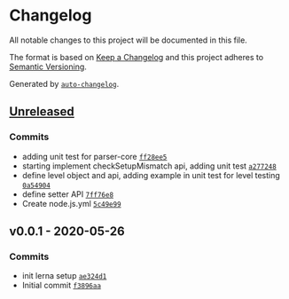 # Changelog

All notable changes to this project will be documented in this file.

The format is based on [Keep a Changelog](https://keepachangelog.com/en/1.0.0/)
and this project adheres to [Semantic Versioning](https://semver.org/spec/v2.0.0.html).

Generated by [`auto-changelog`](https://github.com/CookPete/auto-changelog).

## [Unreleased](https://github.com/pcbefit/Parser/compare/v0.0.1...HEAD)

### Commits

- adding unit test for parser-core [`ff28ee5`](https://github.com/pcbefit/Parser/commit/ff28ee57b56e61a50409e82195046ba0376af59e)
- starting implement checkSetupMismatch api, adding unit test [`a277248`](https://github.com/pcbefit/Parser/commit/a2772486537996bd454ff0ff9f45b4e21c6d2e5c)
- define level object and api, adding example in unit test for level testing [`0a54904`](https://github.com/pcbefit/Parser/commit/0a54904a8fc9c8e45c87a9e8d05c739ac46250b2)
- define setter API [`7ff76e8`](https://github.com/pcbefit/Parser/commit/7ff76e8b9a3022a27f4d7579661a48d191234d70)
- Create node.js.yml [`5c49e99`](https://github.com/pcbefit/Parser/commit/5c49e99b57ac94fa6ac08ac4626355651ca5d74e)

## v0.0.1 - 2020-05-26

### Commits

- init lerna setup [`ae324d1`](https://github.com/pcbefit/Parser/commit/ae324d13d91809da0162487a0d479200f109ef0d)
- Initial commit [`f3896aa`](https://github.com/pcbefit/Parser/commit/f3896aa8ef1818e9cedafb477f4a23a2f7c28cbc)
